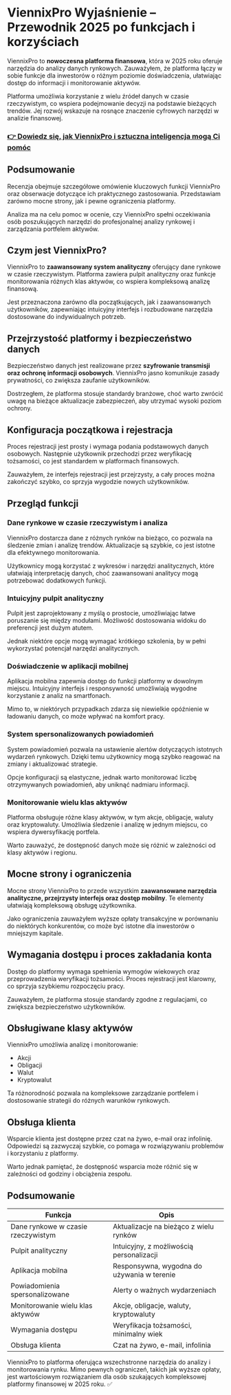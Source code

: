 # ViennixPro Wyjaśnienie – Przewodnik 2025 po funkcjach i korzyściach
 

ViennixPro to **nowoczesna platforma finansowa**, która w 2025 roku oferuje narzędzia do analizy danych rynkowych. Zauważyłem, że platforma łączy w sobie funkcje dla inwestorów o różnym poziomie doświadczenia, ułatwiając dostęp do informacji i monitorowanie aktywów.

Platforma umożliwia korzystanie z wielu źródeł danych w czasie rzeczywistym, co wspiera podejmowanie decyzji na podstawie bieżących trendów. Jej rozwój wskazuje na rosnące znaczenie cyfrowych narzędzi w analizie finansowej.

### [👉 Dowiedz się, jak ViennixPro i sztuczna inteligencja mogą Ci pomóc](https://tinyurl.com/42yr4dh2)
## Podsumowanie

Recenzja obejmuje szczegółowe omówienie kluczowych funkcji ViennixPro oraz obserwacje dotyczące ich praktycznego zastosowania. Przedstawiam zarówno mocne strony, jak i pewne ograniczenia platformy.

Analiza ma na celu pomoc w ocenie, czy ViennixPro spełni oczekiwania osób poszukujących narzędzi do profesjonalnej analizy rynkowej i zarządzania portfelem aktywów.

## Czym jest ViennixPro?

ViennixPro to **zaawansowany system analityczny** oferujący dane rynkowe w czasie rzeczywistym. Platforma zawiera pulpit analityczny oraz funkcje monitorowania różnych klas aktywów, co wspiera kompleksową analizę finansową.

Jest przeznaczona zarówno dla początkujących, jak i zaawansowanych użytkowników, zapewniając intuicyjny interfejs i rozbudowane narzędzia dostosowane do indywidualnych potrzeb.

## Przejrzystość platformy i bezpieczeństwo danych

Bezpieczeństwo danych jest realizowane przez **szyfrowanie transmisji oraz ochronę informacji osobowych**. ViennixPro jasno komunikuje zasady prywatności, co zwiększa zaufanie użytkowników.

Dostrzegłem, że platforma stosuje standardy branżowe, choć warto zwrócić uwagę na bieżące aktualizacje zabezpieczeń, aby utrzymać wysoki poziom ochrony.

## Konfiguracja początkowa i rejestracja

Proces rejestracji jest prosty i wymaga podania podstawowych danych osobowych. Następnie użytkownik przechodzi przez weryfikację tożsamości, co jest standardem w platformach finansowych.

Zauważyłem, że interfejs rejestracji jest przejrzysty, a cały proces można zakończyć szybko, co sprzyja wygodzie nowych użytkowników.

## Przegląd funkcji

### Dane rynkowe w czasie rzeczywistym i analiza

ViennixPro dostarcza dane z różnych rynków na bieżąco, co pozwala na śledzenie zmian i analizę trendów. Aktualizacje są szybkie, co jest istotne dla efektywnego monitorowania.

Użytkownicy mogą korzystać z wykresów i narzędzi analitycznych, które ułatwiają interpretację danych, choć zaawansowani analitycy mogą potrzebować dodatkowych funkcji.

### Intuicyjny pulpit analityczny

Pulpit jest zaprojektowany z myślą o prostocie, umożliwiając łatwe poruszanie się między modułami. Możliwość dostosowania widoku do preferencji jest dużym atutem.

Jednak niektóre opcje mogą wymagać krótkiego szkolenia, by w pełni wykorzystać potencjał narzędzi analitycznych.

### Doświadczenie w aplikacji mobilnej

Aplikacja mobilna zapewnia dostęp do funkcji platformy w dowolnym miejscu. Intuicyjny interfejs i responsywność umożliwiają wygodne korzystanie z analiz na smartfonach.

Mimo to, w niektórych przypadkach zdarza się niewielkie opóźnienie w ładowaniu danych, co może wpływać na komfort pracy.

### System spersonalizowanych powiadomień

System powiadomień pozwala na ustawienie alertów dotyczących istotnych wydarzeń rynkowych. Dzięki temu użytkownicy mogą szybko reagować na zmiany i aktualizować strategie.

Opcje konfiguracji są elastyczne, jednak warto monitorować liczbę otrzymywanych powiadomień, aby uniknąć nadmiaru informacji.

### Monitorowanie wielu klas aktywów

Platforma obsługuje różne klasy aktywów, w tym akcje, obligacje, waluty oraz kryptowaluty. Umożliwia śledzenie i analizę w jednym miejscu, co wspiera dywersyfikację portfela.

Warto zauważyć, że dostępność danych może się różnić w zależności od klasy aktywów i regionu.

## Mocne strony i ograniczenia

Mocne strony ViennixPro to przede wszystkim **zaawansowane narzędzia analityczne, przejrzysty interfejs oraz dostęp mobilny**. Te elementy ułatwiają kompleksową obsługę użytkownika.

Jako ograniczenia zauważyłem wyższe opłaty transakcyjne w porównaniu do niektórych konkurentów, co może być istotne dla inwestorów o mniejszym kapitale.

## Wymagania dostępu i proces zakładania konta

Dostęp do platformy wymaga spełnienia wymogów wiekowych oraz przeprowadzenia weryfikacji tożsamości. Proces rejestracji jest klarowny, co sprzyja szybkiemu rozpoczęciu pracy.

Zauważyłem, że platforma stosuje standardy zgodne z regulacjami, co zwiększa bezpieczeństwo użytkowników.

## Obsługiwane klasy aktywów

ViennixPro umożliwia analizę i monitorowanie:

- Akcji  
- Obligacji  
- Walut  
- Kryptowalut  

Ta różnorodność pozwala na kompleksowe zarządzanie portfelem i dostosowanie strategii do różnych warunków rynkowych.

## Obsługa klienta

Wsparcie klienta jest dostępne przez czat na żywo, e-mail oraz infolinię. Odpowiedzi są zazwyczaj szybkie, co pomaga w rozwiązywaniu problemów i korzystaniu z platformy.

Warto jednak pamiętać, że dostępność wsparcia może różnić się w zależności od godziny i obciążenia zespołu.

## Podsumowanie

| Funkcja                                | Opis                                         |
|---------------------------------------|----------------------------------------------|
| Dane rynkowe w czasie rzeczywistym    | Aktualizacje na bieżąco z wielu rynków       |
| Pulpit analityczny                    | Intuicyjny, z możliwością personalizacji    |
| Aplikacja mobilna                    | Responsywna, wygodna do używania w terenie  |
| Powiadomienia spersonalizowane       | Alerty o ważnych wydarzeniach                 |
| Monitorowanie wielu klas aktywów      | Akcje, obligacje, waluty, kryptowaluty        |
| Wymagania dostępu                    | Weryfikacja tożsamości, minimalny wiek       |
| Obsługa klienta                     | Czat na żywo, e-mail, infolinia               |

ViennixPro to platforma oferująca wszechstronne narzędzia do analizy i monitorowania rynku. Mimo pewnych ograniczeń, takich jak wyższe opłaty, jest wartościowym rozwiązaniem dla osób szukających kompleksowej platformy finansowej w 2025 roku. ✅